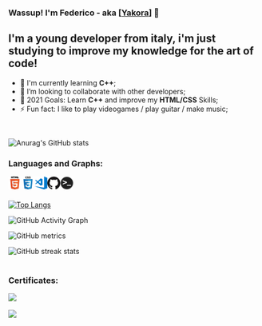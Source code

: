 ### Wassup! I'm Federico - aka [[Yakora](https://github.com/Yakora "Yakora")] 👋

## I'm a young developer from italy, i'm just studying to improve my knowledge for the art of code!

- 🌱 I'm currently learning **C++**;
- 👯 I’m looking to collaborate with other developers;
- 🥅 2021 Goals: Learn **C++** and improve my **HTML/CSS** Skills;
- ⚡ Fun fact: I like to play videogames / play guitar / make music;
<br/>

![Anurag's GitHub stats](https://github-readme-stats.vercel.app/api?username=Yakora&show_icons=true&theme=dark)

### Languages and Graphs:

<img align="left" alt="HTML5" width="26px" src="https://raw.githubusercontent.com/github/explore/80688e429a7d4ef2fca1e82350fe8e3517d3494d/topics/html/html.png" />

<img align="left" alt="CSS3" width="26px" src="https://raw.githubusercontent.com/github/explore/80688e429a7d4ef2fca1e82350fe8e3517d3494d/topics/css/css.png" />

<img align="left" alt="Visual Studio Code" width="26px" src="https://raw.githubusercontent.com/github/explore/80688e429a7d4ef2fca1e82350fe8e3517d3494d/topics/visual-studio-code/visual-studio-code.png" />

<img align="left" alt="Git" width="26px"  src="https://raw.githubusercontent.com/github/explore/78df643247d429f6cc873026c0622819ad797942/topics/github/github.png" />

<img align="left" alt="Terminal" width="26px" src="https://raw.githubusercontent.com/github/explore/80688e429a7d4ef2fca1e82350fe8e3517d3494d/topics/terminal/terminal.png" />

<br/>
<br/>

[![Top Langs](https://github-readme-stats.vercel.app/api/top-langs/?username=Yakora&layout=compact)](https://github.com/anuraghazra/github-readme-stats)

![GitHub Activity Graph](https://activity-graph.herokuapp.com/graph?username=Yakora)  

![GitHub metrics](https://metrics.lecoq.io/Yakora)  

![GitHub streak stats](https://github-readme-streak-stats.herokuapp.com/?user=Yakora)  
<br/>

### Certificates:

![](https://www.sololearn.com/Certificate/1014-15874461/jpg/)


![](https://www.sololearn.com/Certificate/1023-15874461/jpg/)

